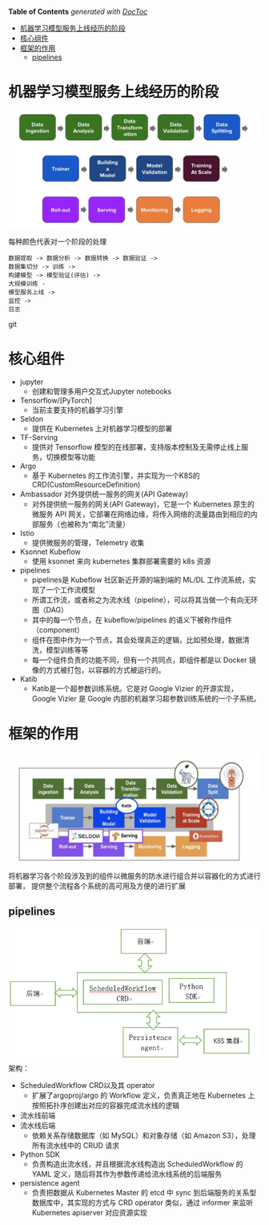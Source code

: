 <!-- START doctoc generated TOC please keep comment here to allow auto update -->
<!-- DON'T EDIT THIS SECTION, INSTEAD RE-RUN doctoc TO UPDATE -->
**Table of Contents**  *generated with [DocToc](https://github.com/thlorenz/doctoc)*

- [机器学习模型服务上线经历的阶段](#%E6%9C%BA%E5%99%A8%E5%AD%A6%E4%B9%A0%E6%A8%A1%E5%9E%8B%E6%9C%8D%E5%8A%A1%E4%B8%8A%E7%BA%BF%E7%BB%8F%E5%8E%86%E7%9A%84%E9%98%B6%E6%AE%B5)
- [核心组件](#%E6%A0%B8%E5%BF%83%E7%BB%84%E4%BB%B6)
- [框架的作用](#%E6%A1%86%E6%9E%B6%E7%9A%84%E4%BD%9C%E7%94%A8)
  - [pipelines](#pipelines)

<!-- END doctoc generated TOC please keep comment here to allow auto update -->

# 机器学习模型服务上线经历的阶段
![img](./img/step.png)

每种颜色代表对一个阶段的处理
```
数据提取 -> 数据分析 -> 数据转换 -> 数据验证 ->
数据集切分 -> 训练 -> 
构建模型 -> 模型验证(评估) ->
大规模训练 - 
模型服务上线 ->
监控 -> 
日志
```
git 
# 核心组件
- jupyter 
  - 创建和管理多用户交互式Jupyter notebooks
- Tensorflow/[PyTorch] 
  - 当前主要支持的机器学习引擎
- Seldon 
  - 提供在 Kubernetes 上对机器学习模型的部署
- TF-Serving 
  - 提供对 Tensorflow 模型的在线部署，支持版本控制及无需停止线上服务，切换模型等功能
- Argo 
  - 基于 Kubernetes 的工作流引擎，并实现为一个K8S的CRD(CustomResourceDefinition)
- Ambassador 对外提供统一服务的网关(API Gateway)
  - 对外提供统一服务的网关(API Gateway)，它是一个 Kubernetes 原生的微服务 API 网关，它部署在网络边缘，将传入网络的流量路由到相应的内部服务（也被称为“南北”流量）
- Istio 
  - 提供微服务的管理，Telemetry 收集
- Ksonnet Kubeflow 
  - 使用 ksonnet 来向 kubernetes 集群部署需要的 k8s 资源
- pipelines
  - pipelines是 Kubeflow 社区新近开源的端到端的 ML/DL 工作流系统，实现了一个工作流模型
  - 所谓工作流，或者称之为流水线（pipeline），可以将其当做一个有向无环图（DAG）
  - 其中的每一个节点，在 kubeflow/pipelines 的语义下被称作组件（component）
  - 组件在图中作为一个节点，其会处理真正的逻辑，比如预处理，数据清洗，模型训练等等
  - 每一个组件负责的功能不同，但有一个共同点，即组件都是以 Docker 镜像的方式被打包，以容器的方式被运行的。
- Katib
  - Katib是一个超参数训练系统。它是对 Google Vizier 的开源实现，Google Vizier 是 Google 内部的机器学习超参数训练系统的一个子系统。

# 框架的作用
![img2](./img/step1.png)
将机器学习各个阶段涉及到的组件以微服务的防水进行组合并以容器化的方式进行部署， 提供整个流程各个系统的高可用及方便的进行扩展


## pipelines
![pipelines](./img/pipelines.webp)
架构：
- ScheduledWorkflow CRD以及其 operator
  - 扩展了argoproj/argo 的 Workflow 定义，负责真正地在 Kubernetes 上按照拓扑序创建出对应的容器完成流水线的逻辑
- 流水线前端
- 流水线后端
  - 依赖关系存储数据库（如 MySQL）和对象存储（如 Amazon S3），处理所有流水线中的 CRUD 请求
- Python SDK
  - 负责构造出流水线，并且根据流水线构造出 ScheduledWorkflow 的 YAML 定义，随后将其作为参数传递给流水线系统的后端服务
- persistence agent
  - 负责把数据从 Kubernetes Master 的 etcd 中 sync 到后端服务的关系型数据库中，其实现的方式与 CRD operator 类似，通过 informer 来监听 Kubernetes apiserver 对应资源实现




